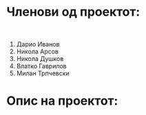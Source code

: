 <h1>Членови од проектот:</h1><br>
<ol>
<li>Дарио Иванов</li>
<li>Никола Арсов</li>
<li>Никола Душков</li>
<li>Влатко Гаврилов</li>
<li>Милан Трпчевски</li>
</ol>
<h1>Опис на проектот:</h1>
